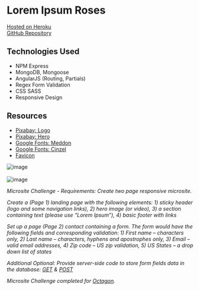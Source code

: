 # Lorem Ipsum Roses

[Hosted on Heroku](https://octogon-challenge.herokuapp.com/)<br>
[GitHub Repository](https://github.com/cwithac/lorem_ipsum_roses)

## Technologies Used

- NPM Express
- MongoDB, Mongoose
- AngularJS (Routing, Partials)
- Regex Form Validation
- CSS SASS
- Responsive Design

## Resources

- [Pixabay: Logo](https://pixabay.com/photo-320868/)
- [Pixabay: Hero](https://pixabay.com/photo-1642970/)
- [Google Fonts: Meddon](https://fonts.google.com/specimen/Meddon)
- [Google Fonts: Cinzel](https://fonts.google.com/specimen/Cinzel)
- [Favicon](http://www.favicon.cc/?action=icon&file_id=910285)


![image](https://i.imgur.com/4FjZjzw.png)
<br><br>
![image](https://i.imgur.com/1gYPYjv.png)

_Microsite Challenge - Requirements: Create two page responsive microsite._  

_Create a (Page 1) landing page with the following elements: 1) sticky header (logo and some navigation links), 2) hero image (or video), 3) a section containing text (please use “Lorem Ipsum”), 4) basic footer with links_

_Set up a page (Page 2) contact containing a form. The form would have the following fields and corresponding validation: 1) First name – characters only, 2) Last name – characters, hyphens and apostrophes only, 3) Email – valid email addresses, 4) Zip code – US zip validation, 5) US States – a drop down list of states_

_Additional Optional: Provide server-side code to store form fields data in the database: [GET](https://octogon-challenge.herokuapp.com/contacts/administrator) & [POST](https://octogon-challenge.herokuapp.com/contact)_

_Microsite Challenge completed for [Octagon](http://www.octagon.com/)._
